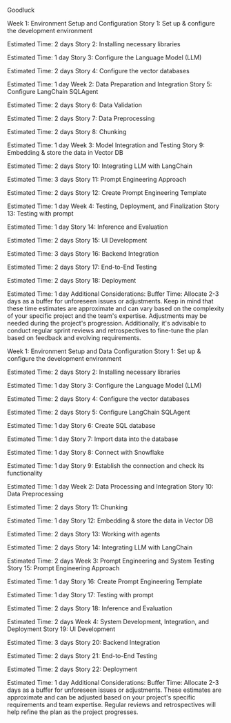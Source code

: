 Goodluck


Week 1: Environment Setup and Configuration
Story 1: Set up & configure the development environment

Estimated Time: 2 days
Story 2: Installing necessary libraries

Estimated Time: 1 day
Story 3: Configure the Language Model (LLM)

Estimated Time: 2 days
Story 4: Configure the vector databases

Estimated Time: 1 day
Week 2: Data Preparation and Integration
Story 5: Configure LangChain SQLAgent

Estimated Time: 2 days
Story 6: Data Validation

Estimated Time: 2 days
Story 7: Data Preprocessing

Estimated Time: 2 days
Story 8: Chunking

Estimated Time: 1 day
Week 3: Model Integration and Testing
Story 9: Embedding & store the data in Vector DB

Estimated Time: 2 days
Story 10: Integrating LLM with LangChain

Estimated Time: 3 days
Story 11: Prompt Engineering Approach

Estimated Time: 2 days
Story 12: Create Prompt Engineering Template

Estimated Time: 1 day
Week 4: Testing, Deployment, and Finalization
Story 13: Testing with prompt

Estimated Time: 1 day
Story 14: Inference and Evaluation

Estimated Time: 2 days
Story 15: UI Development

Estimated Time: 3 days
Story 16: Backend Integration

Estimated Time: 2 days
Story 17: End-to-End Testing

Estimated Time: 2 days
Story 18: Deployment

Estimated Time: 1 day
Additional Considerations:
Buffer Time: Allocate 2-3 days as a buffer for unforeseen issues or adjustments.
Keep in mind that these time estimates are approximate and can vary based on the complexity of your specific project and the team's expertise. Adjustments may be needed during the project's progression. Additionally, it's advisable to conduct regular sprint reviews and retrospectives to fine-tune the plan based on feedback and evolving requirements.


Week 1: Environment Setup and Data Configuration
Story 1: Set up & configure the development environment

Estimated Time: 2 days
Story 2: Installing necessary libraries

Estimated Time: 1 day
Story 3: Configure the Language Model (LLM)

Estimated Time: 2 days
Story 4: Configure the vector databases

Estimated Time: 2 days
Story 5: Configure LangChain SQLAgent

Estimated Time: 1 day
Story 6: Create SQL database

Estimated Time: 1 day
Story 7: Import data into the database

Estimated Time: 1 day
Story 8: Connect with Snowflake

Estimated Time: 1 day
Story 9: Establish the connection and check its functionality

Estimated Time: 1 day
Week 2: Data Processing and Integration
Story 10: Data Preprocessing

Estimated Time: 2 days
Story 11: Chunking

Estimated Time: 1 day
Story 12: Embedding & store the data in Vector DB

Estimated Time: 2 days
Story 13: Working with agents

Estimated Time: 2 days
Story 14: Integrating LLM with LangChain

Estimated Time: 2 days
Week 3: Prompt Engineering and System Testing
Story 15: Prompt Engineering Approach

Estimated Time: 1 day
Story 16: Create Prompt Engineering Template

Estimated Time: 1 day
Story 17: Testing with prompt

Estimated Time: 2 days
Story 18: Inference and Evaluation

Estimated Time: 2 days
Week 4: System Development, Integration, and Deployment
Story 19: UI Development

Estimated Time: 3 days
Story 20: Backend Integration

Estimated Time: 2 days
Story 21: End-to-End Testing

Estimated Time: 2 days
Story 22: Deployment

Estimated Time: 1 day
Additional Considerations:
Buffer Time: Allocate 2-3 days as a buffer for unforeseen issues or adjustments.
These estimates are approximate and can be adjusted based on your project's specific requirements and team expertise. Regular reviews and retrospectives will help refine the plan as the project progresses.

